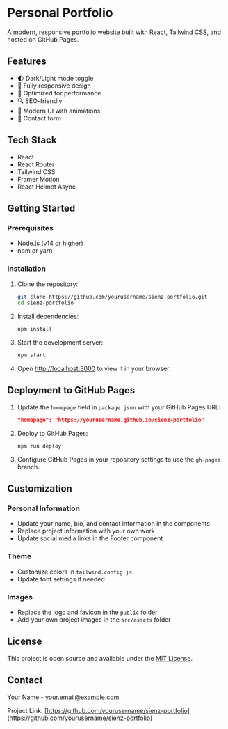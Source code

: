 # Personal Portfolio

A modern, responsive portfolio website built with React, Tailwind CSS, and hosted on GitHub Pages.

## Features

- 🌓 Dark/Light mode toggle
- 📱 Fully responsive design
- 🚀 Optimized for performance
- 🔍 SEO-friendly
- 🎨 Modern UI with animations
- 📝 Contact form

## Tech Stack

- React
- React Router
- Tailwind CSS
- Framer Motion
- React Helmet Async

## Getting Started

### Prerequisites

- Node.js (v14 or higher)
- npm or yarn

### Installation

1. Clone the repository:
   ```bash
   git clone https://github.com/yourusername/sienz-portfolio.git
   cd sienz-portfolio
   ```

2. Install dependencies:
   ```bash
   npm install
   ```

3. Start the development server:
   ```bash
   npm start
   ```

4. Open [http://localhost:3000](http://localhost:3000) to view it in your browser.

## Deployment to GitHub Pages

1. Update the `homepage` field in `package.json` with your GitHub Pages URL:
   ```json
   "homepage": "https://yourusername.github.io/sienz-portfolio"
   ```

2. Deploy to GitHub Pages:
   ```bash
   npm run deploy
   ```

3. Configure GitHub Pages in your repository settings to use the `gh-pages` branch.

## Customization

### Personal Information

- Update your name, bio, and contact information in the components
- Replace project information with your own work
- Update social media links in the Footer component

### Theme

- Customize colors in `tailwind.config.js`
- Update font settings if needed

### Images

- Replace the logo and favicon in the `public` folder
- Add your own project images in the `src/assets` folder

## License

This project is open source and available under the [MIT License](LICENSE).

## Contact

Your Name - [your.email@example.com](mailto:your.email@example.com)

Project Link: [https://github.com/yourusername/sienz-portfolio](https://github.com/yourusername/sienz-portfolio)

